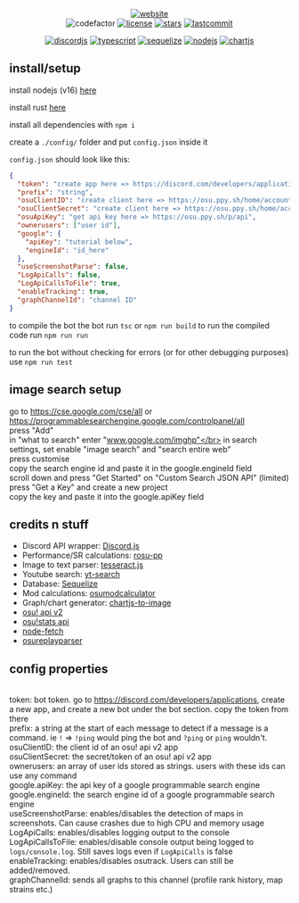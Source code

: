 <div align="center">

[![website](https://img.shields.io/badge/website-FFA41C?style=for-the-badge&logoColor=white)](https://sbrstrkkdwmdr.github.io/sbrbot/)</br>
![codefactor](https://www.codefactor.io/Content/badges/C.svg)
[![license](https://img.shields.io/github/license/sbrstrkkdwmdr/sbrbot?label=license)](https://github.com/sbrstrkkdwmdr/sbrbot/LICENSE)
[![stars](https://img.shields.io/github/stars/sbrstrkkdwmdr/sbrbot)](https://github.com/sbrstrkkdwmdr/sbrbot)
[![lastcommit](https://img.shields.io/github/last-commit/sbrstrkkdwmdr/sbrbot)](https://github.com/sbrstrkkdwmdr/sbrbot)
</br>

[![discordjs](https://img.shields.io/badge/DiscordJS-5865F2?style=for-the-badge&logo=discord&logoColor=white)](https://discord.js.org/#/)
[![typescript](https://img.shields.io/badge/TypeScript-007ACC?style=for-the-badge&logo=typescript&logoColor=white)](https://github.com/microsoft/TypeScript)
[![sequelize](https://img.shields.io/badge/Sequelize-02AFEF?style=for-the-badge&logo=sequelize&logoColor=white)](https://sequelize.org/)
[![nodejs](https://img.shields.io/badge/NodeJS-83CD29?style=for-the-badge&logo=node.js&logoColor=white)](https://nodejs.org/en/)
[![chartjs](https://img.shields.io/badge/chartjs-FE777B?style=for-the-badge&logo=chart.js&logoColor=white)](https://www.chartjs.org/)

</div>

## install/setup

install nodejs (v16) [here](https://nodejs.org/en/download/)

install rust [here](https://www.rust-lang.org/tools/install)

install all dependencies with `npm i`

create a `./config/` folder and put `config.json` inside it

`config.json` should look like this:

```json
{
  "token": "create app here => https://discord.com/developers/applications",
  "prefix": "string",
  "osuClientID": "create client here => https://osu.ppy.sh/home/account/edit#oauth",
  "osuClientSecret": "create client here => https://osu.ppy.sh/home/account/edit#oauth",
  "osuApiKey": "get api key here => https://osu.ppy.sh/p/api",
  "ownerusers": ["user id"],
  "google": {
    "apiKey": "tutorial below",
    "engineId": "id_here"
  },
  "useScreenshotParse": false,
  "LogApiCalls": false,
  "LogApiCallsToFile": true,
  "enableTracking": true,
  "graphChannelId": "channel ID"
}
```

to compile the bot the bot run `tsc` or `npm run build`
to run the compiled code run `npm run run` 

to run the bot without checking for errors (or for other debugging purposes) use `npm run test`


## image search setup

go to https://cse.google.com/cse/all or https://programmablesearchengine.google.com/controlpanel/all </br>
press "Add"</br>
in "what to search" enter "www.google.com/imghp"</br>
in search settings, set enable "image search" and "search entire web"</br>
press customise </br>
copy the search engine id and paste it in the google.engineId field</br>
scroll down and press "Get Started" on "Custom Search JSON API" (limited)</br>
press "Get a Key" and create a new project </br>
copy the key and paste it into the google.apiKey field </br>

## credits n stuff

- Discord API wrapper: [Discord.js](https://discord.js.org/)</br>
- Performance/SR calculations: [rosu-pp](https://github.com/MaxOhn/rosu-pp-js)</br>
- Image to text parser: [tesseract.js](https://github.com/naptha/tesseract.js)</br>
- Youtube search: [yt-search](https://www.npmjs.com/package/yt-search)</br>
- Database: [Sequelize](https://www.npmjs.com/package/sequelize)</br>
- Mod calculations: [osumodcalculator](https://www.npmjs.com/package/osumodcalculator)</br>
- Graph/chart generator: [chartjs-to-image](https://www.npmjs.com/package/chartjs-to-image)</br>
- [osu! api v2](https://osu.ppy.sh/docs/index.html?javascript#introduction) </br>
- [osu!stats api](https://github.com/respektive/osustats)</br>
- [node-fetch](https://www.npmjs.com/package/node-fetch)</br>
- [osureplayparser](https://www.npmjs.com/package/osureplayparser)</br>


## config properties

</br>token: bot token. go to https://discord.com/developers/applications, create a new app, and create a new bot under the bot section. copy the token from there
</br>prefix: a string at the start of each message to detect if a message is a command. ie `!` => `!ping` would ping the bot and `?ping` or `ping` wouldn't.
</br>osuClientID: the client id of an osu! api v2 app
</br>osuClientSecret: the secret/token of an osu! api v2 app
</br>ownerusers: an array of user ids stored as strings. users with these ids can use any command
</br>google.apiKey: the api key of a google programmable search engine
</br>google.engineId: the search engine id of a google programmable search engine
</br>useScreenshotParse: enables/disables the detection of maps in screenshots. Can cause crashes due to high CPU and memory usage
</br>LogApiCalls: enables/disables logging output to the console
</br>LogApiCallsToFile: enables/disable console output being logged to `logs/console.log`. Still saves logs even if `LogApiCalls` is false
</br>enableTracking: enables/disables osutrack. Users can still be added/removed.
</br>graphChannelId: sends all graphs to this channel (profile rank history, map strains etc.)

